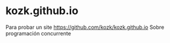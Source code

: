 kozk.github.io
==============

Para probar un site
https://github.com/kozk/kozk.github.io
Sobre programación concurrente


